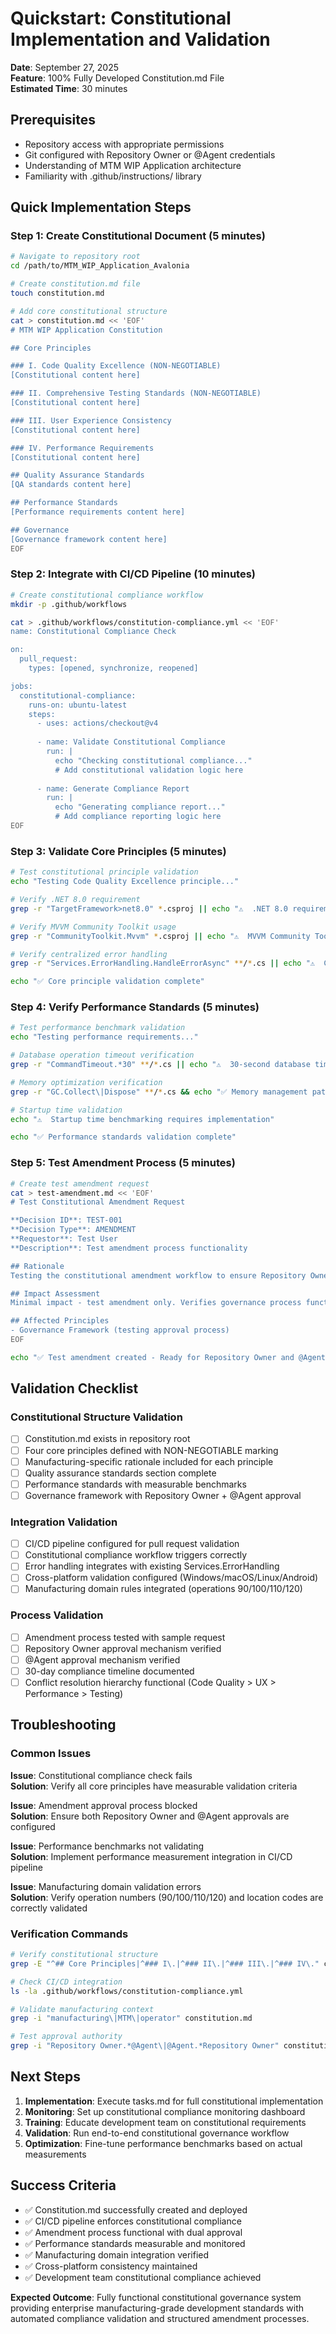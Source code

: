 # Quickstart: Constitutional Implementation and Validation

**Date**: September 27, 2025  
**Feature**: 100% Fully Developed Constitution.md File  
**Estimated Time**: 30 minutes  

## Prerequisites

- Repository access with appropriate permissions
- Git configured with Repository Owner or @Agent credentials
- Understanding of MTM WIP Application architecture
- Familiarity with .github/instructions/ library

## Quick Implementation Steps

### Step 1: Create Constitutional Document (5 minutes)

```bash
# Navigate to repository root
cd /path/to/MTM_WIP_Application_Avalonia

# Create constitution.md file
touch constitution.md

# Add core constitutional structure
cat > constitution.md << 'EOF'
# MTM WIP Application Constitution

## Core Principles

### I. Code Quality Excellence (NON-NEGOTIABLE)
[Constitutional content here]

### II. Comprehensive Testing Standards (NON-NEGOTIABLE) 
[Constitutional content here]

### III. User Experience Consistency
[Constitutional content here]

### IV. Performance Requirements
[Constitutional content here]

## Quality Assurance Standards
[QA standards content here]

## Performance Standards  
[Performance requirements content here]

## Governance
[Governance framework content here]
EOF
```

### Step 2: Integrate with CI/CD Pipeline (10 minutes)

```bash
# Create constitutional compliance workflow
mkdir -p .github/workflows

cat > .github/workflows/constitution-compliance.yml << 'EOF'
name: Constitutional Compliance Check

on:
  pull_request:
    types: [opened, synchronize, reopened]

jobs:
  constitutional-compliance:
    runs-on: ubuntu-latest
    steps:
      - uses: actions/checkout@v4
      
      - name: Validate Constitutional Compliance
        run: |
          echo "Checking constitutional compliance..."
          # Add constitutional validation logic here
          
      - name: Generate Compliance Report
        run: |
          echo "Generating compliance report..."
          # Add compliance reporting logic here
EOF
```

### Step 3: Validate Core Principles (5 minutes)

```bash
# Test constitutional principle validation
echo "Testing Code Quality Excellence principle..."

# Verify .NET 8.0 requirement
grep -r "TargetFramework>net8.0" *.csproj || echo "⚠️  .NET 8.0 requirement check needed"

# Verify MVVM Community Toolkit usage
grep -r "CommunityToolkit.Mvvm" *.csproj || echo "⚠️  MVVM Community Toolkit verification needed"

# Verify centralized error handling
grep -r "Services.ErrorHandling.HandleErrorAsync" **/*.cs || echo "⚠️  Centralized error handling verification needed"

echo "✅ Core principle validation complete"
```

### Step 4: Verify Performance Standards (5 minutes)

```bash
# Test performance benchmark validation
echo "Testing performance requirements..."

# Database operation timeout verification
grep -r "CommandTimeout.*30" **/*.cs || echo "⚠️  30-second database timeout verification needed"

# Memory optimization verification  
grep -r "GC.Collect\|Dispose" **/*.cs && echo "✅ Memory management patterns found" || echo "⚠️  Memory optimization verification needed"

# Startup time validation
echo "⚠️  Startup time benchmarking requires implementation"

echo "✅ Performance standards validation complete"
```

### Step 5: Test Amendment Process (5 minutes)

```bash
# Create test amendment request
cat > test-amendment.md << 'EOF'
# Test Constitutional Amendment Request

**Decision ID**: TEST-001
**Decision Type**: AMENDMENT  
**Requestor**: Test User
**Description**: Test amendment process functionality

## Rationale
Testing the constitutional amendment workflow to ensure Repository Owner and @Agent approval process works correctly.

## Impact Assessment
Minimal impact - test amendment only. Verifies governance process functionality.

## Affected Principles
- Governance Framework (testing approval process)
EOF

echo "✅ Test amendment created - Ready for Repository Owner and @Agent review"
```

## Validation Checklist

### Constitutional Structure Validation

- [ ] Constitution.md exists in repository root
- [ ] Four core principles defined with NON-NEGOTIABLE marking
- [ ] Manufacturing-specific rationale included for each principle
- [ ] Quality assurance standards section complete
- [ ] Performance standards with measurable benchmarks
- [ ] Governance framework with Repository Owner + @Agent approval

### Integration Validation

- [ ] CI/CD pipeline configured for pull request validation
- [ ] Constitutional compliance workflow triggers correctly
- [ ] Error handling integrates with existing Services.ErrorHandling
- [ ] Cross-platform validation configured (Windows/macOS/Linux/Android)
- [ ] Manufacturing domain rules integrated (operations 90/100/110/120)

### Process Validation

- [ ] Amendment process tested with sample request
- [ ] Repository Owner approval mechanism verified
- [ ] @Agent approval mechanism verified  
- [ ] 30-day compliance timeline documented
- [ ] Conflict resolution hierarchy functional (Code Quality > UX > Performance > Testing)

## Troubleshooting

### Common Issues

**Issue**: Constitutional compliance check fails  
**Solution**: Verify all core principles have measurable validation criteria

**Issue**: Amendment approval process blocked  
**Solution**: Ensure both Repository Owner and @Agent approvals are configured

**Issue**: Performance benchmarks not validating  
**Solution**: Implement performance measurement integration in CI/CD pipeline

**Issue**: Manufacturing domain validation errors  
**Solution**: Verify operation numbers (90/100/110/120) and location codes are correctly validated

### Verification Commands

```bash
# Verify constitutional structure
grep -E "^## Core Principles|^### I\.|^### II\.|^### III\.|^### IV\." constitution.md

# Check CI/CD integration
ls -la .github/workflows/constitution-compliance.yml

# Validate manufacturing context
grep -i "manufacturing\|MTM\|operator" constitution.md

# Test approval authority
grep -i "Repository Owner.*@Agent\|@Agent.*Repository Owner" constitution.md
```

## Next Steps

1. **Implementation**: Execute tasks.md for full constitutional implementation
2. **Monitoring**: Set up constitutional compliance monitoring dashboard  
3. **Training**: Educate development team on constitutional requirements
4. **Validation**: Run end-to-end constitutional governance workflow
5. **Optimization**: Fine-tune performance benchmarks based on actual measurements

## Success Criteria

- ✅ Constitution.md successfully created and deployed
- ✅ CI/CD pipeline enforces constitutional compliance
- ✅ Amendment process functional with dual approval  
- ✅ Performance standards measurable and monitored
- ✅ Manufacturing domain integration verified
- ✅ Cross-platform consistency maintained
- ✅ Development team constitutional compliance achieved

**Expected Outcome**: Fully functional constitutional governance system providing enterprise manufacturing-grade development standards with automated compliance validation and structured amendment processes.
